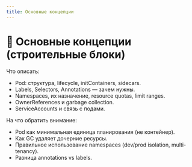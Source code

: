 ```yaml
---
title: Основные концепции
---
```


# 🧩 Основные концепции (строительные блоки)

Что описать:

*   Pod: структура, lifecycle, initContainers, sidecars.
*   Labels, Selectors, Annotations — зачем нужны.
*   Namespaces, их назначение, resource quotas, limit ranges.
*   OwnerReferences и garbage collection.
*   ServiceAccounts и связь с подами.

На что обратить внимание:

*   Pod как минимальная единица планирования (не контейнер).
*   Как GC удаляет дочерние ресурсы.
*   Правильное использование namespaces (dev/prod isolation, multi-tenancy).
*   Разница annotations vs labels.